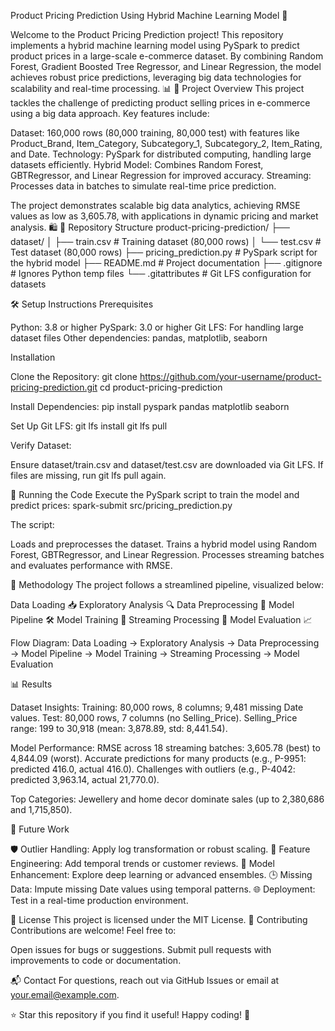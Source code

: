 Product Pricing Prediction Using Hybrid Machine Learning Model 🚀

Welcome to the Product Pricing Prediction project! This repository implements a hybrid machine learning model using PySpark to predict product prices in a large-scale e-commerce dataset. By combining Random Forest, Gradient Boosted Tree Regressor, and Linear Regression, the model achieves robust price predictions, leveraging big data technologies for scalability and real-time processing. 📊
📖 Project Overview
This project tackles the challenge of predicting product selling prices in e-commerce using a big data approach. Key features include:

Dataset: 160,000 rows (80,000 training, 80,000 test) with features like Product_Brand, Item_Category, Subcategory_1, Subcategory_2, Item_Rating, and Date.
Technology: PySpark for distributed computing, handling large datasets efficiently.
Hybrid Model: Combines Random Forest, GBTRegressor, and Linear Regression for improved accuracy.
Streaming: Processes data in batches to simulate real-time price prediction.

The project demonstrates scalable big data analytics, achieving RMSE values as low as 3,605.78, with applications in dynamic pricing and market analysis. 🛍️
📂 Repository Structure
product-pricing-prediction/
├── dataset/
│   ├── train.csv        # Training dataset (80,000 rows)
│   └── test.csv         # Test dataset (80,000 rows)
├── pricing_prediction.py  # PySpark script for the hybrid model
├── README.md            # Project documentation
├── .gitignore           # Ignores Python temp files
└── .gitattributes       # Git LFS configuration for datasets

🛠️ Setup Instructions
Prerequisites

Python: 3.8 or higher
PySpark: 3.0 or higher
Git LFS: For handling large dataset files
Other dependencies: pandas, matplotlib, seaborn

Installation

Clone the Repository:
git clone https://github.com/your-username/product-pricing-prediction.git
cd product-pricing-prediction


Install Dependencies:
pip install pyspark pandas matplotlib seaborn


Set Up Git LFS:
git lfs install
git lfs pull


Verify Dataset:

Ensure dataset/train.csv and dataset/test.csv are downloaded via Git LFS.
If files are missing, run git lfs pull again.



🚀 Running the Code
Execute the PySpark script to train the model and predict prices:
spark-submit src/pricing_prediction.py

The script:

Loads and preprocesses the dataset.
Trains a hybrid model using Random Forest, GBTRegressor, and Linear Regression.
Processes streaming batches and evaluates performance with RMSE.

🔄 Methodology
The project follows a streamlined pipeline, visualized below:

Data Loading 📥
Exploratory Analysis 🔍
Data Preprocessing 🧹
Model Pipeline 🛠️
Model Training 🧠
Streaming Processing 🌊
Model Evaluation 📈

Flow Diagram:
Data Loading → Exploratory Analysis → Data Preprocessing → Model Pipeline → Model Training → Streaming Processing → Model Evaluation

📊 Results

Dataset Insights:
Training: 80,000 rows, 8 columns; 9,481 missing Date values.
Test: 80,000 rows, 7 columns (no Selling_Price).
Selling_Price range: 199 to 30,918 (mean: 3,878.89, std: 8,441.54).


Model Performance:
RMSE across 18 streaming batches: 3,605.78 (best) to 4,844.09 (worst).
Accurate predictions for many products (e.g., P-9951: predicted 416.0, actual 416.0).
Challenges with outliers (e.g., P-4042: predicted 3,963.14, actual 21,770.0).


Top Categories: Jewellery and home decor dominate sales (up to 2,380,686 and 1,715,850).

🔮 Future Work

🛡️ Outlier Handling: Apply log transformation or robust scaling.
🧩 Feature Engineering: Add temporal trends or customer reviews.
🚀 Model Enhancement: Explore deep learning or advanced ensembles.
🕒 Missing Data: Impute missing Date values using temporal patterns.
🌐 Deployment: Test in a real-time production environment.

📜 License
This project is licensed under the MIT License.
🙌 Contributing
Contributions are welcome! Feel free to:

Open issues for bugs or suggestions.
Submit pull requests with improvements to code or documentation.

📬 Contact
For questions, reach out via GitHub Issues or email at your.email@example.com.

⭐ Star this repository if you find it useful! Happy coding! 🎉

